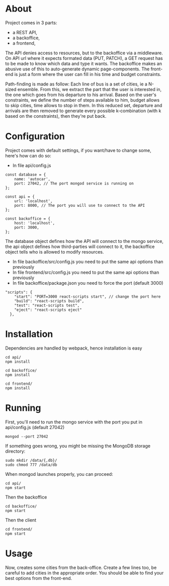 # About
Project comes in 3 parts:
- a REST API,
- a backoffice,
- a frontend,

The API denies access to resources, but to the backoffice via a middleware.
On API url where it expects formated data (PUT, PATCH), a GET request has to be made to know which data and type it wants.
The backoffice makes an abusive use of this to auto-generate dynamic page-components.
The front-end is just a form where the user can fill in his time and budget constraints.

Path-finding is made as follow:
Each line of bus is a set of cities, ie a N-sized ensemble.
From this, we extract the part that the user is interested in, the one which goes from his departure to his arrival.
Based on the user's constraints, we define the number of steps available to him, budget allows to skip cities, time allows to stop in them.
In this reduced set, departure and arrivals are then removed to generate every possible k-combination (with k based on the constraints), then they're put back.

# Configuration

Project comes with default settings, if you want/have to change some, here's how can do so:

- In file api/config.js 
```
const database = {
	name: 'autocar',
	port: 27042, // The port mongod service is running on
};

const api = {
	url: 'localhost',
	port: 8000, // The port you will use to connect to the API
};

const backoffice = {
	host: 'localhost',
	port: 3000,
};
```
The database object defines how the API will connect to the mongo service, the api object defines how third-parties will connect to it, the backoffice object tells who is allowed to modify resources.

- In file backoffice/src/config.js you need to put the same api options than previously
- In file frontend/src/config.js you need to put the same api options than previously
- In file backoffice/package.json you need to force the port (default 3000)

```
"scripts": {
    "start": "PORT=3000 react-scripts start", // change the port here
    "build": "react-scripts build",
    "test": "react-scripts test",
    "eject": "react-scripts eject"
  },
```
# Installation

Dependencies are handled by webpack, hence installation is easy

```
cd api/
npm install
```
```
cd backoffice/
npm install
```
```
cd frontend/
npm install
```

# Running
First, you'll need to run the mongo service with the port you put in api/config.js (default 27042)

```
mongod --port 27042
```
If something goes wrong, you might be missing the MongoDB storage directory:
```
sudo mkdir /data/{,db}/
sudo chmod 777 /data/db
```
When mongod launches properly, you can proceed:
```
cd api/
npm start
```
Then the backoffice
```
cd backoffice/
npm start
```
Then the client
```
cd frontend/
npm start
```

# Usage
Now, creates some cities from the back-office.
Create a few lines too, be careful to add cities in the appropriate order.
You should be able to find your best options from the front-end.
